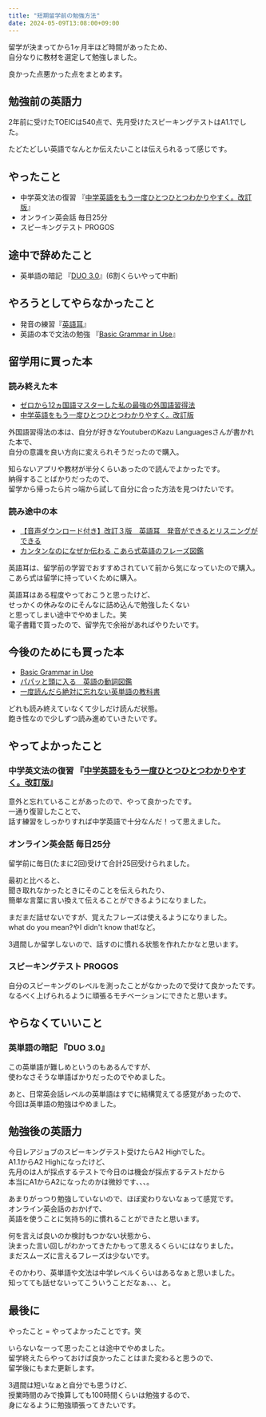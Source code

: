 ```yaml
---
title: "短期留学前の勉強方法"
date: 2024-05-09T13:08:00+09:00
---
```



留学が決まってから1ヶ月半ほど時間があったため、  
自分なりに教材を選定して勉強しました。

良かった点悪かった点をまとめます。

## 勉強前の英語力

2年前に受けたTOEICは540点で、先月受けたスピーキングテストはA1.1でした。  

たどたどしい英語でなんとか伝えたいことは伝えられるって感じです。

## やったこと

- 中学英文法の復習 『[中学英語をもう一度ひとつひとつわかりやすく。改訂版](https://amzn.asia/d/5MDYnPV)』
- オンライン英会話 毎日25分
- スピーキングテスト PROGOS

## 途中で辞めたこと

- 英単語の暗記 『[DUO 3.0](https://amzn.asia/d/0HViB8n)』(6割くらいやって中断)


## やろうとしてやらなかったこと

- 発音の練習『[英語耳](https://amzn.asia/d/dUvBv1X)』
- 英語の本で文法の勉強 『[Basic Grammar in Use](https://amzn.asia/d/9bzAx5T)』


## 留学用に買った本
### 読み終えた本

- [ゼロから12ヵ国語マスターした私の最強の外国語習得法](https://amzn.asia/d/g0bP6pv)
- [中学英語をもう一度ひとつひとつわかりやすく。改訂版](https://amzn.asia/d/5MDYnPV)

外国語習得法の本は、自分が好きなYoutuberのKazu Languagesさんが書かれた本で、  
自分の意識を良い方向に変えられそうだったので購入。

知らないアプリや教材が半分くらいあったので読んでよかったです。  
納得することばかりだったので、  
留学から帰ったら片っ端から試して自分に合った方法を見つけたいです。

### 読み途中の本

- [【音声ダウンロード付き】改訂３版　英語耳　発音ができるとリスニングができる](https://amzn.asia/d/dUvBv1X)
- [カンタンなのになぜか伝わる こあら式英語のフレーズ図鑑](https://amzn.asia/d/cgrvIyK)

英語耳は、留学前の学習でおすすめされていて前から気になっていたので購入。  
こあら式は留学に持っていくために購入。  

英語耳はある程度やっておこうと思ったけど、  
せっかくの休みなのにそんなに詰め込んで勉強したくない  
と思ってしまい途中でやめました。笑  
電子書籍で買ったので、留学先で余裕があればやりたいです。


## 今後のためにも買った本

- [Basic Grammar in Use](https://amzn.asia/d/9bzAx5T)
- [パパッと頭に入る　英語の動詞図鑑](https://amzn.asia/d/eDEzk3r)
- [一度読んだら絶対に忘れない英単語の教科書](https://amzn.asia/d/4SP3NE1)

どれも読み終えていなくて少しだけ読んだ状態。  
飽き性なので少しずつ読み進めていきたいです。


## やってよかったこと

### 中学英文法の復習  『[中学英語をもう一度ひとつひとつわかりやすく。改訂版](https://amzn.asia/d/5MDYnPV)』

意外と忘れていることがあったので、やって良かったです。  
一通り復習したことで、  
話す練習をしっかりすれば中学英語で十分なんだ！って思えました。


### オンライン英会話 毎日25分

留学前に毎日(たまに2回)受けて合計25回受けられました。

最初と比べると、  
聞き取れなかったときにそのことを伝えられたり、  
簡単な言葉に言い換えて伝えることができるようになりました。

まだまだ話せないですが、覚えたフレーズは使えるようになりました。  
what do you mean?やI didn't know that!など。

3週間しか留学しないので、話すのに慣れる状態を作れたかなと思います。

### スピーキングテスト PROGOS

自分のスピーキングのレベルを測ったことがなかったので受けて良かったです。  
なるべく上げられるように頑張るモチベーションにできたと思います。

## やらなくていいこと

### 英単語の暗記 『DUO 3.0』

この英単語が難しめというのもあるんですが、  
使わなさそうな単語ばかりだったのでやめました。  

あと、日常英会話レベルの英単語はすでに結構覚えてる感覚があったので、  
今回は英単語の勉強はやめました。

## 勉強後の英語力

今日レアジョブのスピーキングテスト受けたらA2 Highでした。  
A1.1からA2 Highになったけど、  
先月のは人が採点するテストで今日のは機会が採点するテストだから  
本当にA1からA2になったのかは微妙です、、、。

あまりがっつり勉強していないので、ほぼ変わりないなぁって感覚です。  
オンライン英会話のおかげで、  
英語を使うことに気持ち的に慣れることができたと思います。

何を言えば良いのか検討もつかない状態から、  
決まった言い回しがわかってきたかもって思えるくらいにはなりました。  
まだスムーズに言えるフレーズは少ないです。

そのかわり、英単語や文法は中学レベルくらいはあるなぁと思いました。  
知ってても話せないってこういうことだなぁ、、、と。


## 最後に

やったこと = やってよかったことです。笑

いらないなーって思ったことは途中でやめました。  
留学終えたらやっておけば良かったことはまた変わると思うので、  
留学後にもまた更新します。


3週間は短いなぁと自分でも思うけど、  
授業時間のみで換算しても100時間くらいは勉強するので、  
身になるように勉強頑張ってきたいです。
